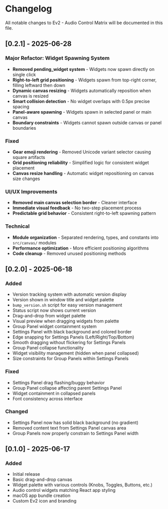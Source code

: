 # Changelog

All notable changes to Ev2 - Audio Control Matrix will be documented in this file.

## [0.2.1] - 2025-06-28

### Major Refactor: Widget Spawning System
- **Removed pending_widget system** - Widgets now spawn directly on single click
- **Right-to-left grid positioning** - Widgets spawn from top-right corner, filling leftward then down
- **Dynamic canvas resizing** - Widgets automatically reposition when canvas is resized
- **Smart collision detection** - No widget overlaps with 0.5px precise spacing
- **Panel-aware spawning** - Widgets spawn in selected panel or main canvas
- **Boundary constraints** - Widgets cannot spawn outside canvas or panel boundaries

### Fixed
- **Gear emoji rendering** - Removed Unicode variant selector causing square artifacts
- **Grid positioning reliability** - Simplified logic for consistent widget placement
- **Canvas resize handling** - Automatic widget repositioning on canvas size changes

### UI/UX Improvements  
- **Removed main canvas selection border** - Cleaner interface
- **Immediate visual feedback** - No two-step placement process
- **Predictable grid behavior** - Consistent right-to-left spawning pattern

### Technical
- **Module organization** - Separated rendering, types, and constants into `src/canvas/` modules
- **Performance optimization** - More efficient positioning algorithms
- **Code cleanup** - Removed unused positioning methods

## [0.2.0] - 2025-06-18

### Added
- Version tracking system with automatic version display
- Version shown in window title and widget palette
- `bump_version.sh` script for easy version management
- Status script now shows current version
- Drag-and-drop from widget palette
- Visual preview when dragging widgets from palette
- Group Panel widget containment system
- Settings Panel with black background and colored border
- Edge snapping for Settings Panels (Left/Right/Top/Bottom)
- Smooth dragging without flickering for Settings Panels
- Group Panel collapse functionality
- Widget visibility management (hidden when panel collapsed)
- Size constraints for Group Panels within Settings Panels

### Fixed
- Settings Panel drag flashing/buggy behavior
- Group Panel collapse affecting parent Settings Panel
- Widget containment in collapsed panels
- Font consistency across interface

### Changed
- Settings Panel now has solid black background (no gradient)
- Removed content text from Settings Panel canvas area
- Group Panels now properly constrain to Settings Panel width

## [0.1.0] - 2025-06-17

### Added
- Initial release
- Basic drag-and-drop canvas
- Widget palette with various controls (Knobs, Toggles, Buttons, etc.)
- Audio control widgets matching React app styling
- macOS app bundle creation
- Custom Ev2 icon and branding